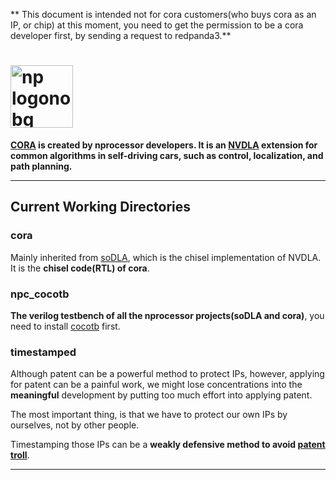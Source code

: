 ** This document is intended not for cora customers(who buys cora as an IP, or chip) at this moment, you need to get the permission to be a cora developer first, by sending a request to redpanda3.**



# <img class="nprocessor-logo" alt="np logonobg" src="/img/nprocessor-logos/logonamenobg.png" width = "100"/>

**[CORA](https://www.bilibili.com/read/cv5966816) is created by nprocessor developers. It is an [NVDLA](https://nvdla.org/) extension for common algorithms in self-driving cars, such as control, localization, and path planning.**

---

##  Current Working Directories

### **cora**

Mainly inherited from [soDLA](https://github.com/soDLA-publishment/soDLA), which is the chisel implementation of NVDLA. It is the **chisel code(RTL) of cora**.

### **npc_cocotb**

**The verilog testbench of all the nprocessor projects(soDLA and cora)**, you need to install [cocotb](https://github.com/cocotb/cocotb) first. 

### **timestamped**

Although patent can be a powerful method to protect IPs, however, applying for patent can be a painful work, we might lose concentrations into the **meaningful** development by putting too much effort into applying patent. 

The most important thing, is that we have to protect our own IPs by ourselves, not by other people.

Timestamping those IPs can be a **weakly defensive method to avoid [patent troll](https://wiki.mbalib.com/wiki/%E4%B8%93%E5%88%A9%E6%B5%81%E6%B0%93)**. 

---



